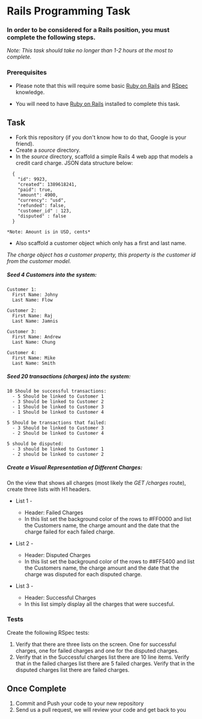 # Rails Programming Task

### In order to be considered for a Rails position, you must complete the following steps.
*Note: This task should take no longer than 1-2 hours at the most to complete.*


### Prerequisites

- Please note that this will require some basic [Ruby on Rails](http://rubyonrails.org/) and [RSpec](http://rspec.info/) knowledge. 

- You will need to have [Ruby on Rails](http://www.rubyonrails.org/) installed to complete this task. 

## Task

- Fork this repository (if you don't know how to do that, Google is your friend).
- Create a *source* directory.
- In the *source* directory, scaffold a simple Rails 4 web app that models a credit card charge. JSON data structure below: 

```
  {
    "id": 9923,
    "created": 1389618241,
    "paid": true,
    "amount": 4900,
    "currency": "usd",
    "refunded": false,
    "customer_id" : 123,
    "disputed" : false
  }
```

    *Note: Amount is in USD, cents*

- Also scaffold a customer object which only has a first and last name. 

*The charge object has a customer property, this property is the customer id from the customer model.*

##### Seed 4 Customers into the system:

    Customer 1: 
      First Name: Johny 
      Last Name: Flow

    Customer 2: 
      First Name: Raj
      Last Name: Jamnis

    Customer 3: 
      First Name: Andrew
      Last Name: Chung

    Customer 4: 
      First Name: Mike
      Last Name: Smith

  
##### Seed 20 transactions (charges) into the system:

    10 Should be successful transactions:
      - 5 Should be linked to Customer 1
      - 3 Should be linked to Customer 2
      - 1 Should be linked to Customer 3
      - 1 Should be linked to Customer 4
    
    5 Should be transactions that failed:
      - 3 Should be linked to Customer 3
      - 2 Should be linked to Customer 4
    
    5 should be disputed:
      - 3 should be linked to Customer 1
      - 2 should be linked to customer 2


##### Create a Visual Representation of Different Charges:

On the view that shows all charges (most likely the *GET /charges* route), create three lists with H1 headers. 

- List 1 - 
  - Header: Failed Charges
  - In this list set the background color of the rows to #FF0000 and list the Customers name, the charge amount and the date that the charge failed for each failed charge. 

- List 2 - 
  - Header: Disputed Charges
  - In this list set the background color of the rows to ##FF5400 and list the Customers name, the charge amount and the date that the charge was disputed for each disputed charge. 

- List 3 - 
  - Header: Successful Charges
  - In this list simply display all the charges that were succesful. 

### Tests

Create the following RSpec tests:

  1.  Verify that there are three lists on the screen. One for successful charges, one for failed charges and one for the disputed charges. 
  2.  Verify that in the Successful charges list there are 10 line items. Verify that in the failed charges list there are 5 failed charges. Verify that in the disputed charges list there are failed charges. 

## Once Complete
1. Commit and Push your code to your new repository
2. Send us a pull request, we will review your code and get back to you






